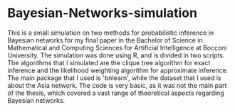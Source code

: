 # Bayesian-Networks-simulation

This is a small simulation on two methods for probabilistic inference in Bayesian networks for my final paper in the Bachelor of Science in Mathematical and Computing Sciences for Artificial Intelligence at Bocconi University. The simulation was done using R, and is divided in two scripts. The algorithms that I simulated are the clique tree algorithm for exact inference and the likelihood weighting algorithm for approximate inference. The main package that I used is 'bnlearn', while the dataset that I used is about the Asia network. The code is very basic, as it was not the main part of the thesis, which covered a vast range of theoretical aspects regarding Bayesian networks.
